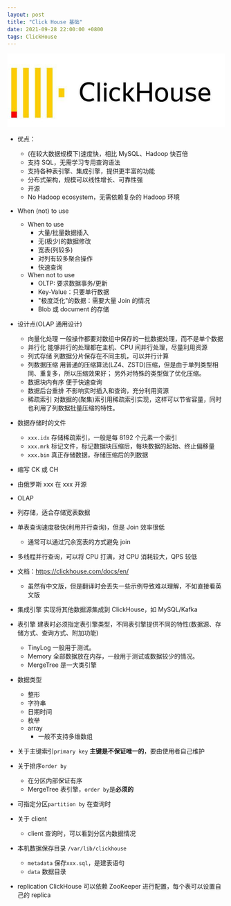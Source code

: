 ```yaml
---
layout: post
title: "Click House 基础"
date: 2021-09-28 22:00:00 +0800
tags: ClickHouse
---
```


![ClickHouse](/assets/images/2021-09-28-ClickHouse_Basic_1.png)

- 优点：

  - (在较大数据规模下)速度快，相比 MySQL、Hadoop 快百倍
  - 支持 SQL，无需学习专用查询语法
  - 支持各种表引擎、集成引擎，提供更丰富的功能
  - 分布式架构，规模可以线性增长、可靠性强
  - 开源
  - No Hadoop ecosystem，无需依赖复杂的 Hadoop 环境

- When (not) to use

  - When to use
    - 大量/批量数据插入
    - 无(极少)的数据修改
    - 宽表(列较多)
    - 对列有较多聚合操作
    - 快速查询
  - When not to use
    - OLTP: 要求数据事务/更新
    - Key-Value：只要单行数据
    - "极度泛化"的数据：需要大量 Join 的情况
    - Blob 或 document 的存储

- 设计点(OLAP 通用设计)

  - 向量化处理
    一般操作都要对数组中保存的一批数据处理，而不是单个数据
  - 并行化
    能够并行的处理都在主机、CPU 间并行处理，尽量利用资源
  - 列式存储
    列数据分片保存在不同主机，可以并行计算
  - 列数据压缩
    用普通的压缩算法(LZ4、ZSTD)压缩，但是由于单列类型相同、重复多，所以压缩效果好；
    另外对特殊的类型做了优化压缩。
  - 数据块内有序
    便于快速查询
  - 数据后台重排
    不影响实时插入和查询，充分利用资源
  - 稀疏索引
    对数据的(聚集)索引用稀疏索引实现，这样可以节省容量，同时也利用了列数据批量压缩的特性。

- 数据存储时的文件

  - `xxx.idx`
    存储稀疏索引，一般是每 8192 个元素一个索引
  - `xxx.mrk`
    标记文件，标记数据块压缩后，每块数据的起始、终止偏移量
  - `xxx.bin`
    真正存储数据，存储压缩后的列数据

- 缩写 CK 或 CH
- 由俄罗斯 xxx 在 xxx 开源
- OLAP
- 列存储，适合存储宽表数据
- 单表查询速度极快(利用并行查询)，但是 Join 效率很低
  - 通常可以通过冗余宽表的方式避免 join
- 多线程并行查询，可以将 CPU 打满，对 CPU 消耗较大，QPS 较低
- 文档：https://clickhouse.com/docs/en/
  - 虽然有中文版，但是翻译时会丢失一些示例导致难以理解，不如直接看英文版
- 集成引擎
  实现将其他数据源集成到 ClickHouse，如 MySQL/Kafka
- 表引擎
  建表时必须指定表引擎类型，不同表引擎提供不同的特性(数据源、存储方式、查询方式、附加功能)
  - TinyLog
    一般用于测试。
  - Memory
    全部数据放在内存，一般用于测试或数据较少的情况。
  - MergeTree
    是一大类引擎
- 数据类型
  - 整形
  - 字符串
  - 日期时间
  - 枚举
  - array
    - 一般不支持多维数组
- 关于主键索引`primary key`
  **主键是不保证唯一的**，要由使用者自己维护
- 关于排序`order by`
  - 在分区内部保证有序
  - MergeTree 表引擎，`order by`是**必须的**
- 可指定分区`partition by`
  在查询时
- 关于 client
  - client 查询时，可以看到分区内数据情况
- 本机数据保存目录 `/var/lib/clickhouse`
  - `metadata`
    保存`xxx.sql`，是建表语句
  - `data`
    数据目录
- replication
  ClickHouse 可以依赖 ZooKeeper 进行配置，每个表可以设置自己的 replica
